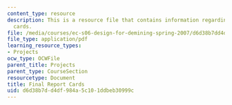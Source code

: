 ```yaml
---
content_type: resource
description: This is a resource file that contains information regarding final report
  cards.
file: /media/courses/ec-s06-design-for-demining-spring-2007/d6d38b7dd4df984a5c101ddbeb30999c_MITEC_S06S07_card_deck.pdf
file_type: application/pdf
learning_resource_types:
- Projects
ocw_type: OCWFile
parent_title: Projects
parent_type: CourseSection
resourcetype: Document
title: Final Report Cards
uid: d6d38b7d-d4df-984a-5c10-1ddbeb30999c
---
```

